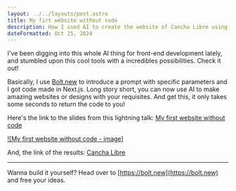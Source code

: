 ```yaml
---
layout: ../../layouts/post.astro
title: My firt website without code
description: How I used AI to create the website of Cancha Libre using Bolt.new
dateFormatted: Oct 25, 2024
---
```


I've been digging into this whole AI thing for front-end development lately, and stumbled upon this cool tools with a incredibles possibilities. Check it out!

Basically, I use [Bolt.new](https://bolt.new) to introduce a prompt with specific parameters and I got code made in Next.js. Long story short, you can now use AI to make amazing websites or designs with your requisites. And get this, it only takes some seconds to return the code to you!

Here's the link to the slides from this lightning talk: [My first website without code](https://docs.google.com/presentation/d/11JcjyZfgS-KO2-VyscQrHMabMrZPvL6TecCYfQvuMQU/edit?usp=drive_link)

[![My first website without code - image]](https://res.cloudinary.com/dmlv9g4kn/image/upload/v1738806969/portfolio/talk_bolt_nwsdep.png)

And, the link of the results: [Cancha Libre](https://canchalibre.pro)

* * *

Wanna build it yourself?  Head over to [https://bolt.new](https://bolt.new) and free your ideas.
